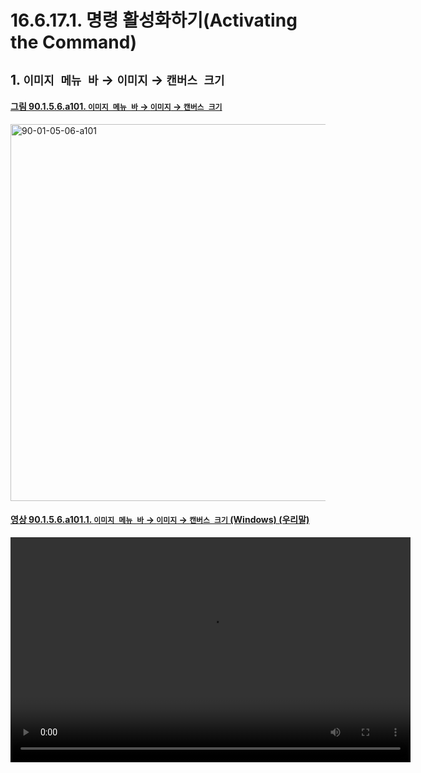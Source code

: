 # 16.6.17.1. 명령 활성화하기(Activating the Command)

## 1. `이미지 메뉴 바` → `이미지` → `캔버스 크기`

<a id="90-01-05-06-a101"></a>

#### [그림 90.1.5.6.a101. `이미지 메뉴 바` → `이미지` → `캔버스 크기`](./90-01-05-06-canvas_size.md#90-01-05-06-a101)
<img width="977" height="603" alt="90-01-05-06-a101" src="https://github.com/user-attachments/assets/46689f90-b1a6-4733-8b57-a34804d8b0c4" />

<a id="90-01-05-06-a101-01"></a>

#### [영상 90.1.5.6.a101.1. `이미지 메뉴 바` → `이미지` → `캔버스 크기` (Windows) (우리말)](./90-01-05-06-canvas_size.md#90-01-05-06-a101-01)
<video controls="controls" width="640" height="360" src="https://github.com/user-attachments/assets/ff947875-04a9-4fdc-9e8a-13dcf0b66417"></video>